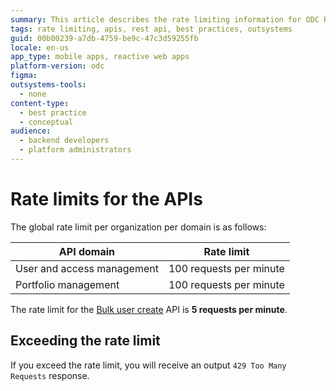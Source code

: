 ```yaml
---
summary: This article describes the rate limiting information for ODC REST APIs.
tags: rate limiting, apis, rest api, best practices, outsystems
guid: 00b00239-a7db-4759-be9c-47c3d59255fb
locale: en-us
app_type: mobile apps, reactive web apps
platform-version: odc
figma:
outsystems-tools:
  - none
content-type:
  - best practice
  - conceptual
audience:
  - backend developers
  - platform administrators
---
```

# Rate limits for the APIs

The global rate limit per organization per domain is as follows:

|API domain|Rate limit|
|-----------|----------|
|User and access management|100 requests per minute|
|Portfolio management|100 requests per minute|

The rate limit for the [Bulk user create](../identity-v1.md#post-/identity/v1/users/bulk) API is **5 requests per minute**. 

## Exceeding the rate limit

If you exceed the rate limit, you will receive an output `429 Too Many Requests` response.
















